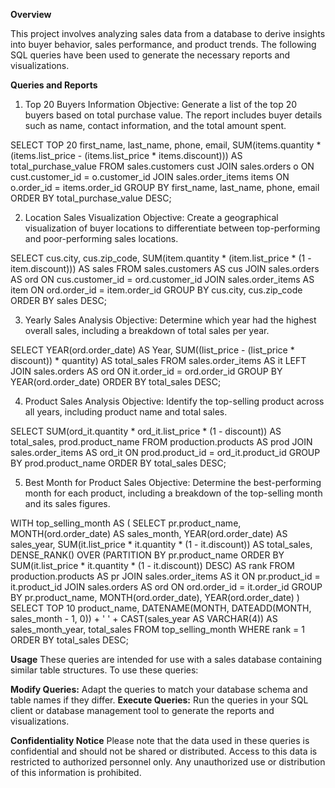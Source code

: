 **Overview**

This project involves analyzing sales data from a database to derive insights into buyer behavior, sales performance, and product trends. 
The following SQL queries have been used to generate the necessary reports and visualizations.

**Queries and Reports**

1. Top 20 Buyers Information
Objective: Generate a list of the top 20 buyers based on total purchase value.
The report includes buyer details such as name, contact information, and the total amount spent.

SELECT TOP 20
    first_name,
    last_name,
    phone,
    email,
    SUM(items.quantity * (items.list_price - (items.list_price * items.discount))) AS total_purchase_value
FROM
    sales.customers cust
JOIN
    sales.orders o ON cust.customer_id = o.customer_id
JOIN
    sales.order_items items ON o.order_id = items.order_id
GROUP BY
    first_name, last_name, phone, email
ORDER BY
    total_purchase_value DESC;

2. Location Sales Visualization
Objective: Create a geographical visualization of buyer locations to differentiate between top-performing and poor-performing sales locations.

SELECT
    cus.city,
    cus.zip_code,
    SUM(item.quantity * (item.list_price * (1 - item.discount))) AS sales
FROM
    sales.customers AS cus
JOIN
    sales.orders AS ord ON cus.customer_id = ord.customer_id
JOIN
    sales.order_items AS item ON ord.order_id = item.order_id
GROUP BY
    cus.city, cus.zip_code
ORDER BY
    sales DESC;

3. Yearly Sales Analysis
Objective: Determine which year had the highest overall sales, including a breakdown of total sales per year.

SELECT
    YEAR(ord.order_date) AS Year,
    SUM((list_price - (list_price * discount)) * quantity) AS total_sales
FROM
    sales.order_items AS it
LEFT JOIN
    sales.orders AS ord ON it.order_id = ord.order_id
GROUP BY
    YEAR(ord.order_date)
ORDER BY
    total_sales DESC;

4. Product Sales Analysis
Objective: Identify the top-selling product across all years, including product name and total sales.

SELECT
    SUM(ord_it.quantity * ord_it.list_price * (1 - discount)) AS total_sales,
    prod.product_name
FROM
    production.products AS prod
JOIN
    sales.order_items AS ord_it ON prod.product_id = ord_it.product_id
GROUP BY
    prod.product_name
ORDER BY
    total_sales DESC;

5. Best Month for Product Sales
Objective: Determine the best-performing month for each product, including a breakdown of the top-selling month and its sales figures.

WITH top_selling_month AS (
    SELECT
        pr.product_name,
        MONTH(ord.order_date) AS sales_month,
        YEAR(ord.order_date) AS sales_year,
        SUM(it.list_price * it.quantity * (1 - it.discount)) AS total_sales,
        DENSE_RANK() OVER (PARTITION BY pr.product_name ORDER BY SUM(it.list_price * it.quantity * (1 - it.discount)) DESC) AS rank
    FROM
        production.products AS pr
    JOIN
        sales.order_items AS it ON pr.product_id = it.product_id
    JOIN
        sales.orders AS ord ON ord.order_id = it.order_id
    GROUP BY
        pr.product_name, MONTH(ord.order_date), YEAR(ord.order_date)
)
SELECT TOP 10
    product_name,
    DATENAME(MONTH, DATEADD(MONTH, sales_month - 1, 0)) + ' ' + CAST(sales_year AS VARCHAR(4)) AS sales_month_year,
    total_sales
FROM
    top_selling_month
WHERE
    rank = 1
ORDER BY
    total_sales DESC;

**Usage**
These queries are intended for use with a sales database containing similar table structures. To use these queries:

**Modify Queries:** Adapt the queries to match your database schema and table names if they differ.
**Execute Queries:** Run the queries in your SQL client or database management tool to generate the reports and visualizations.

**Confidentiality Notice**
Please note that the data used in these queries is confidential and should not be shared or distributed. Access to this data is restricted to authorized personnel only. Any unauthorized use or distribution of this information is prohibited.
